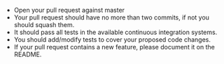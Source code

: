 - Open your pull request against master
- Your pull request should have no more than two commits, if not you should squash them.
- It should pass all tests in the available continuous integration systems.
- You should add/modify tests to cover your proposed code changes.
- If your pull request contains a new feature, please document it on the README.
